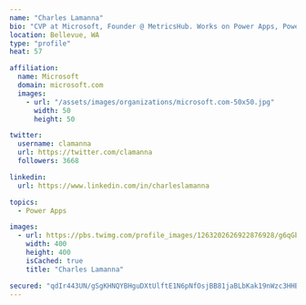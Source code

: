 ```yaml
---
name: "Charles Lamanna"
bio: "CVP at Microsoft, Founder @ MetricsHub. Works on Power Apps, Power Automate, Power Virtual Agent, Common Data Service and Dynamics 365."
location: Bellevue, WA
type: "profile"
heat: 57

affiliation:
  name: Microsoft
  domain: microsoft.com
  images:
    - url: "/assets/images/organizations/microsoft.com-50x50.jpg"
      width: 50
      height: 50

twitter:
  username: clamanna
  url: https://twitter.com/clamanna
  followers: 3668

linkedin:
  url: https://www.linkedin.com/in/charleslamanna

topics:
  - Power Apps

images:
  - url: https://pbs.twimg.com/profile_images/1263202626922876928/g6qGbHZ-_400x400.jpg
    width: 400
    height: 400
    isCached: true
    title: "Charles Lamanna"

secured: "qdIr443UN/gSgKHNQYBHguDXtUlftE1N6pNfOsjBB81jaBLbKak19nWzc3HHBve1JD9H0oTe6E1iLT8uho6JIHZRqjKh+3/uTUceSUSlZE/ViINVBY+BSASIaDS0dX+f3nFkVEjZSASZ7v2d4Sxw3320LKvi3iR6C+2t5EwzRAqfj5ODDDkIZNA1oaeEQvmQDaq/H1j8+6tgRiXwnHqSSF6KMBczx5nUmYk76AD9y+mWSCCLFN5qjQ3tN7iAApfpP3EKxpD5AtGW5Xc/VIKjrXOpBVOIgeSmNENqO6u6v44wKWsrw0Dm0wIuQuvdLDvqqR/e1RPRraZ2xah7v6BszimwlSQ0LflbYS8DsJj4RQDVWWetL2bn47T0c4Lsba0s26T35gQz+4F+w+cDrTsz03LTS33XxFlFPmWUsGomLHA=;6IZOSDanDuvEkISjTJ/5Bw=="
---
```


